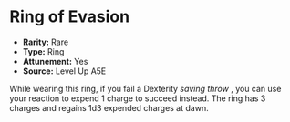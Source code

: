 
# Ring of Evasion

* **Rarity:** Rare
* **Type:** Ring
* **Attunement:** Yes
* **Source:** Level Up A5E


While wearing this ring, if you fail a Dexterity _saving throw_ , you can use your reaction to expend 1 charge to succeed instead. The ring has 3 charges and regains 1d3 expended charges at dawn.
